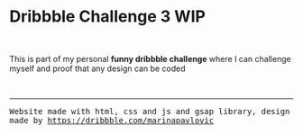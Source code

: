 <h1>Dribbble Challenge 3 WIP</h1>	
<br/>

<p>This is part of my personal <strong>funny dribbble challenge</strong> where I can challenge myself and proof that any design can be coded</p>
 <br>
 <hr>

<tt>Website made with html, css and js and gsap library, design made by https://dribbble.com/marinapavlovic</tt>	
